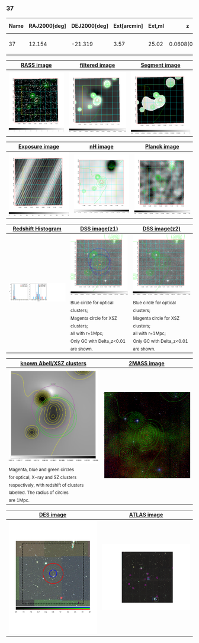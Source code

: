 <div STYLE="page-break-after: always;"></div>

### 37

|Name|RAJ2000[deg]|DEJ2000[deg] |Ext[arcmin]| Ext,ml | z | z_src| C|GC(XSZ,Delta_z<0.01)| GC(OPT,Delta_z<0.01)|GC| R_sig[arcmin] | R500[arcmin] | R500[Mpc]| CRsig[c/s] | CR500[c/s] |L500[1E44 erg/s]|F500[1E-12 erg/s/cm^2]| M500[1E14 Msun]|Tx[keV]|Cnt_sig|Beta|Rc[arcmin]|Comment|Alias|
|---|---|---|---|---|---|------|---|--------|---------|----------|---|---|---|---|---|---|---|---|---|---|---|---|---|---|
|37| 12.154| -21.319| 3.57| 25.02| 0.0608(0.005)| z1, z_xsz| B| MCXC| A, N, W| A, MCXC, N, W| 31.119| 11.065| 0.779| 0.305(0.068)| 0.276(0.062)| 0.469(0.120)| 5.283(1.351)| 1.43(0.19)| 2.72(0.22)| 92.9| 0.537(-0.027+0.049)| 4.143(-0.593+0.897)| -| k442|

|[RASS image](../image/37/37_img.pdf)|[filtered image](../image/37/37_fil.pdf)|[Segment image](../image/37/37_seg.pdf)|
|-------------------|--------------------|-------------------|
| <img src="../image/37/37_img.png" width="300">  | <img src="../image/37/37_fil.png" width="300">   | <img src="../image/37/37_seg.png" width="300">  |

|[Exposure image](../image/37/37_mex.pdf)| [nH image](../image/37/37_nh.pdf)| [Planck image](../image/37/37_p.pdf)|
|-------------------|--------------------|-------------------|
|<img src="../image/37/37_mex.png" width="300">   | <img src="../image/37/37_nh.png" width="300">    | <img src="../image/37/37_p.png" width="300"> |

|[Redshift Histogram](../image/37/37_zg.pdf) | [DSS image(z1)](../image/37/37_dss_z1.pdf)      |  [DSS image(z2)](../image/37/37_dss_z2.pdf)    |
|-------------------|--------------------|-------------------|
|<img src="../image/37/37_zg.png" width="300"> |<img src="../image/37/37_dss_z1.png" width="300"> <sub><br>Blue circle for optical clusters; <br>Magenta circle for XSZ clusters; <br>all with r=1Mpc; <br>Only GC with Delta_z<0.01 are shown. </sub>| <img src="../image/37/37_dss_z2.png" width="300"><sub><br>Blue circle for optical clusters; <br>Magenta circle for XSZ clusters; <br>all with r=1Mpc; <br>Only GC with Delta_z<0.01 are shown. </sub> |

|[known Abell/XSZ clusters](../image/37/37_gc.pdf) | [2MASS image](../image/37/37_2mass.pdf)      |
|-------------------|-------------------|
|<img src=../image/37/37_gc.png width="300"> <br><sub>Magenta, blue and green circles <br>for optical, X-ray and SZ clusters <br>respectively, with redshift of clusters <br>labelled. The radius of circles <br>are 1Mpc.</sub>|<img src="../image/37/37_2mass.png" width="300">  |

|[DES image](../image/37/37_des.pdf)   |[ATLAS image](../image/37/37_s.pdf)        |
|-------------------|-------------------|
| <img src="../image/37/37_des.pdf" width="300">  | <img src="../image/37/37_s.pdf" width="300">  |
